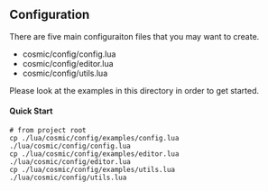 ## Configuration

There are five main configuraiton files that you may want to create.

- cosmic/config/config.lua
- cosmic/config/editor.lua
- cosmic/config/utils.lua

Please look at the examples in this directory in order to get started.

#### Quick Start

```
# from project root
cp ./lua/cosmic/config/examples/config.lua ./lua/cosmic/config/config.lua
cp ./lua/cosmic/config/examples/editor.lua ./lua/cosmic/config/editor.lua
cp ./lua/cosmic/config/examples/utils.lua ./lua/cosmic/config/utils.lua
```
